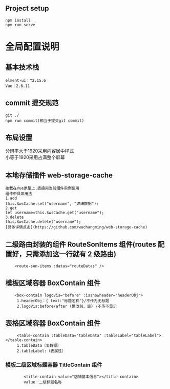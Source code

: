 ## Project setup

```
npm install
npm run serve
```

# 全局配置说明

## 基本技术栈
```
elment-ui：^2.15.6
Vue：2.6.11
```
## commit 提交规范
```
git ./
npm run commit(相当于提交git commit)
```
<!--  -->
## 布局设置
分辨率大于1920采用内容居中样式  
     小等于1920采用占满整个屏幕

## 本地存储插件 web-storage-cache

```
挂载在Vue原型上,直接用当前组件实例使用
组件中具体用法
1.add
this.$wsCache.set("username", "详细数据");
2.get
let username=this.$wsCache.get("username");
3.delete
this.$wsCache.delete("username");
[具体详情点击](https://github.com/wuchangming/web-storage-cache)
```

## 二级路由封装的组件 RouteSonItems 组件(routes 配置好，只需添加这一行就有 2 级路由)

```
    <route-son-items :datas="routeDatas" />
```

## 模板区域容器 BoxContain 组件

```
    <box-contain logoVis="before" :isshowheader="headerObj">
     1.headerObj：{ text:"标题名称"}/不传为无标题
     2.logoVis:before/after (整改前、后) /不传不显示
```

## 表格区域容器 BoxContain 组件

```
     <table-contain :tableData="tableData" :tableLabel="tableLabel"></table-contain>
     1.tableData（表数据）
     2.tableLabel:（表属性）
```

### 模板二级区域标题容器 TitleContain 组件

```
        <title-contain value="店铺基本信息"></title-contain>
        value：二级标题名称
```
